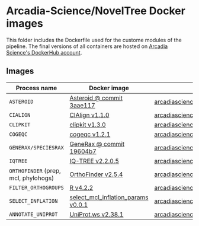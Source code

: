 # Arcadia-Science/NovelTree Docker images

This folder includes the Dockerfile used for the custome modules of the pipeline. The final versions of all containers are hosted on [Arcadia Science's DockerHub account](https://hub.docker.com/u/arcadiascience).

## Images

| Process name                         | Docker image                                                         | Image location                                                                                                    |
| ------------------------------------ | -------------------------------------------------------------------- | ----------------------------------------------------------------------------------------------------------------- |
| `ASTEROID`                           | [Asteroid @ commit 3aae117](./asteroid/)                             | [arcadiascience/asteroid_3aae117](https://hub.docker.com/r/arcadiascience/asteroid_3aae117)                       |
| `CIALIGN`                            | [CIAlign v1.1.0](./cialign/)                                         | [arcadiascience/clipkit_1.3.0](https://hub.docker.com/r/arcadiascience/clipkit_1.3.0)                             |
| `CLIPKIT`                            | [clipkit v1.3.0](./clipkit/)                                         | [arcadiascience/clipkit_1.3.0](https://hub.docker.com/r/arcadiascience/clipkit_1.3.0)                             |
| `COGEQC`                             | [cogeqc v1.2.1](./cogeqc/)                                           | [arcadiascience/cogeqc_1.2.1](https://hub.docker.com/r/arcadiascience/cogeqc_1.2.1)                               |
| `GENERAX/SPECIESRAX`                 | [GeneRax @ commit 19604b7](./generax/)                               | [arcadiascience/generax_19604b7](https://hub.docker.com/r/arcadiascience/generax_19604b7)                         |
| `IQTREE`                             | [IQ-TREE v2.2.0.5](./iqtree/)                                        | [arcadiascience/iqtree\_:_2.2.0.5](https://hub.docker.com/r/arcadiascience/iqtree_2.2.0.5)                        |
| `ORTHOFINDER` (prep, mcl, phylohogs) | [OrthoFinder v2.5.4](./orthofinder)                                  | [arcadiascience/orthofinder_2.5.4](https://hub.docker.com/r/arcadiascience/orthofinder_2.5.4)                     |
| `FILTER_ORTHOGROUPS`                 | [R v4.2.2](./rbase/)                                                 | [arcadiascience/rbase_4.2.2](https://hub.docker.com/r/arcadiascience/rbase_4.2.2)                                 |
| `SELECT_INFLATION`                   | [select_mcl_inflation_params v0.0.1](./select_mcl_inflation_params/) | [arcadiascience/select_mcl_inflation_params](https://hub.docker.com/r/arcadiascience/select_mcl_inflation_params) |
| `ANNOTATE_UNIPROT`                   | [UniProt.ws v2.38.1](./uniprotws/)                                   | [arcadiascience/uniprotws_2.38.1](https://hub.docker.com/r/arcadiascience/uniprotws_2.38.1)                       |
